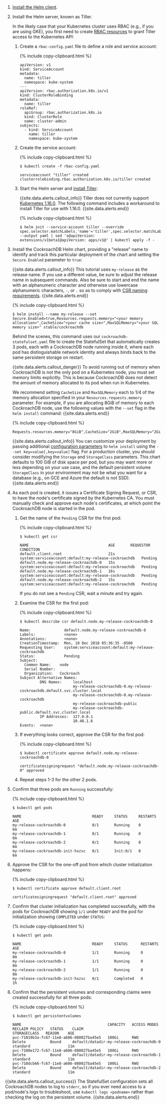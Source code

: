 1. [Install the Helm client](https://docs.helm.sh/using_helm/#installing-the-helm-client).

2. Install the Helm server, known as Tiller.

    In the likely case that your Kubernetes cluster uses RBAC (e.g., if you are using GKE), you first need to create [RBAC resources](https://docs.helm.sh/using_helm/#role-based-access-control) to grant Tiller access to the Kubernetes API:

    1. Create a `rbac-config.yaml` file to define a role and service account:

        {% include copy-clipboard.html %}
        ~~~
        apiVersion: v1
        kind: ServiceAccount
        metadata:
          name: tiller
          namespace: kube-system
        ---
        apiVersion: rbac.authorization.k8s.io/v1
        kind: ClusterRoleBinding
        metadata:
          name: tiller
        roleRef:
          apiGroup: rbac.authorization.k8s.io
          kind: ClusterRole
          name: cluster-admin
        subjects:
          - kind: ServiceAccount
            name: tiller
            namespace: kube-system
        ~~~

    2. Create the service account:

        {% include copy-clipboard.html %}
        ~~~ shell
        $ kubectl create -f rbac-config.yaml
        ~~~

        ~~~
        serviceaccount "tiller" created
        clusterrolebinding.rbac.authorization.k8s.io/tiller created
        ~~~    

    3. Start the Helm server and [install Tiller](https://docs.helm.sh/using_helm/#installing-tiller):

        {{site.data.alerts.callout_info}}
        Tiller does not currently support [Kubernetes 1.16.0](https://kubernetes.io/blog/2019/07/18/api-deprecations-in-1-16/). The following command includes a workaround to install Tiller for use with 1.16.0.
        {{site.data.alerts.end}}


        {% include copy-clipboard.html %}
        ~~~ shell
        $ helm init --service-account tiller --override spec.selector.matchLabels.'name'='tiller',spec.selector.matchLabels.'app'='helm' --output yaml | sed 's@apiVersion: extensions/v1beta1@apiVersion: apps/v1@' | kubectl apply -f -
        ~~~

3. Install the CockroachDB Helm chart, providing a "release" name to identify and track this particular deployment of the chart and setting the `Secure.Enabled` parameter to `true`:

    {{site.data.alerts.callout_info}}
    This tutorial uses `my-release` as the release name. If you use a different value, be sure to adjust the release name in subsequent commands. Also be sure to start and end the name with an alphanumeric character and otherwise use lowercase alphanumeric characters, `-`, or `.` so as to comply with [CSR naming requirements](orchestrate-cockroachdb-with-kubernetes.html#csr-names).
    {{site.data.alerts.end}}

    {% include copy-clipboard.html %}
    ~~~ shell
    $ helm install --name my-release --set Secure.Enabled=true,Resources.requests.memory="<your memory allocation>",CacheSize="<your cache size>",MaxSQLMemory="<your SQL memory size>" stable/cockroachdb
    ~~~

    Behind the scenes, this command uses our `cockroachdb-statefulset.yaml` file to create the StatefulSet that automatically creates 3 pods, each with a CockroachDB node running inside it, where each pod has distinguishable network identity and always binds back to the same persistent storage on restart.

    {{site.data.alerts.callout_danger}}
    To avoid running out of memory when CockroachDB is not the only pod on a Kubernetes node, you must set memory limits explicitly. This is because CockroachDB does not detect the amount of memory allocated to its pod when run in Kubernetes.

    We recommend setting `CacheSize` and `MaxSQLMemory` each to 1/4 of the memory allocation specified in your `Resources.requests.memory` parameter. For example, if you are allocating 8GiB of memory to each CockroachDB node, use the following values with the `--set` flag in the `helm install` command:
    {{site.data.alerts.end}}

    {% include copy-clipboard.html %}
    ~~~ shell
    Requests.resources.memory="8GiB",CacheSize="2GiB",MaxSQLMemory="2GiB"
    ~~~

    {{site.data.alerts.callout_info}}
    You can customize your deployment by passing additional [configuration parameters](https://github.com/helm/charts/tree/master/stable/cockroachdb#configuration) to `helm install` using the `--set key=value[,key=value]` flag. For a production cluster, you should consider modifying the `Storage` and `StorageClass` parameters. This chart defaults to 100 GiB of disk space per pod, but you may want more or less depending on your use case, and the default persistent volume `StorageClass` in your environment may not be what you want for a database (e.g., on GCE and Azure the default is not SSD).
    {{site.data.alerts.end}}

4. As each pod is created, it issues a Certificate Signing Request, or CSR, to have the node's certificate signed by the Kubernetes CA. You must manually check and approve each node's certificates, at which point the CockroachDB node is started in the pod.

    1. Get the name of the `Pending` CSR for the first pod:

        {% include copy-clipboard.html %}
        ~~~ shell
        $ kubectl get csr
        ~~~

        ~~~
        NAME                                    AGE       REQUESTOR                                              CONDITION
        default.client.root                     21s       system:serviceaccount:default:my-release-cockroachdb   Pending
        default.node.my-release-cockroachdb-0   15s       system:serviceaccount:default:my-release-cockroachdb   Pending
        default.node.my-release-cockroachdb-1   16s       system:serviceaccount:default:my-release-cockroachdb   Pending
        default.node.my-release-cockroachdb-2   15s       system:serviceaccount:default:my-release-cockroachdb   Pending
        ~~~

        If you do not see a `Pending` CSR, wait a minute and try again.

    2. Examine the CSR for the first pod:

        {% include copy-clipboard.html %}
        ~~~ shell
        $ kubectl describe csr default.node.my-release-cockroachdb-0
        ~~~

        ~~~
        Name:               default.node.my-release-cockroachdb-0
        Labels:             <none>
        Annotations:        <none>
        CreationTimestamp:  Mon, 10 Dec 2018 05:36:35 -0500
        Requesting User:    system:serviceaccount:default:my-release-cockroachdb
        Status:             Pending
        Subject:
          Common Name:    node
          Serial Number:
          Organization:   Cockroach
        Subject Alternative Names:
                 DNS Names:     localhost
                                my-release-cockroachdb-0.my-release-cockroachdb.default.svc.cluster.local
                                my-release-cockroachdb-0.my-release-cockroachdb
                                my-release-cockroachdb-public
                                my-release-cockroachdb-public.default.svc.cluster.local
                 IP Addresses:  127.0.0.1
                                10.48.1.6
        Events:  <none>
        ~~~

    3. If everything looks correct, approve the CSR for the first pod:

        {% include copy-clipboard.html %}
        ~~~ shell
        $ kubectl certificate approve default.node.my-release-cockroachdb-0
        ~~~

        ~~~
        certificatesigningrequest "default.node.my-release-cockroachdb-0" approved
        ~~~

    4. Repeat steps 1-3 for the other 2 pods.

5. Confirm that three pods are `Running` successfully:

    {% include copy-clipboard.html %}
    ~~~ shell
    $ kubectl get pods
    ~~~

    ~~~
    NAME                                READY     STATUS     RESTARTS   AGE
    my-release-cockroachdb-0            0/1       Running    0          6m
    my-release-cockroachdb-1            0/1       Running    0          6m
    my-release-cockroachdb-2            0/1       Running    0          6m
    my-release-cockroachdb-init-hxzsc   0/1       Init:0/1   0          6m
    ~~~

6. Approve the CSR for the one-off pod from which cluster initialization happens:

    {% include copy-clipboard.html %}
    ~~~ shell
    $ kubectl certificate approve default.client.root
    ~~~

    ~~~
    certificatesigningrequest "default.client.root" approved
    ~~~

7. Confirm that cluster initialization has completed successfully, with the pods for CockroachDB showing `1/1` under `READY` and the pod for initialization showing `COMPLETED` under `STATUS`:

    {% include copy-clipboard.html %}
    ~~~ shell
    $ kubectl get pods
    ~~~

    ~~~
    NAME                                READY     STATUS      RESTARTS   AGE
    my-release-cockroachdb-0            1/1       Running     0          8m
    my-release-cockroachdb-1            1/1       Running     0          8m
    my-release-cockroachdb-2            1/1       Running     0          8m
    my-release-cockroachdb-init-hxzsc   0/1       Completed   0          1h
    ~~~

8. Confirm that the persistent volumes and corresponding claims were created successfully for all three pods:

    {% include copy-clipboard.html %}
    ~~~ shell
    $ kubectl get persistentvolumes
    ~~~

    ~~~
    NAME                                       CAPACITY   ACCESS MODES   RECLAIM POLICY   STATUS    CLAIM                                      STORAGECLASS   REASON    AGE
    pvc-71019b3a-fc67-11e8-a606-080027ba45e5   100Gi      RWO            Delete           Bound     default/datadir-my-release-cockroachdb-0   standard                 11m
    pvc-7108e172-fc67-11e8-a606-080027ba45e5   100Gi      RWO            Delete           Bound     default/datadir-my-release-cockroachdb-1   standard                 11m
    pvc-710dcb66-fc67-11e8-a606-080027ba45e5   100Gi      RWO            Delete           Bound     default/datadir-my-release-cockroachdb-2   standard                 11m    
    ~~~

{{site.data.alerts.callout_success}}
The StatefulSet configuration sets all CockroachDB nodes to log to `stderr`, so if you ever need access to a pod/node's logs to troubleshoot, use `kubectl logs <podname>` rather than checking the log on the persistent volume.
{{site.data.alerts.end}}
